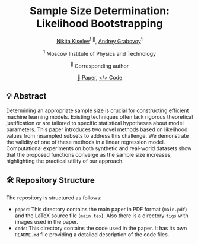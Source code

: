 <div align="center">
<h1>Sample Size Determination: Likelihood Bootstrapping </h1>

[Nikita Kiselev](https://github.com/kisnikser)<sup>1 :email:</sup>, [Andrey Grabovoy](https://github.com/andriygav)<sup>1</sup>

<sup>1</sup> Moscow Institute of Physics and Technology

<sup>:email:</sup> Corresponding author

[📝 Paper](https://github.com/kisnikser/Likelihood-Bootstrapping/blob/main/paper/main.pdf), [</> Code](https://github.com/kisnikser/Likelihood-Bootstrapping/tree/main/code)

</div>

## 💡 Abstract
Determining an appropriate sample size is crucial for constructing efficient machine learning models. 
Existing techniques often lack rigorous theoretical justification or are tailored to specific statistical hypotheses about model parameters. 
This paper introduces two novel methods based on likelihood values from resampled subsets to address this challenge. 
We demonstrate the validity of one of these methods in a linear regression model. 
Computational experiments on both synthetic and real-world datasets show that the proposed functions converge as the sample size increases, highlighting the practical utility of our approach.

## 🛠️ Repository Structure
The repository is structured as follows:
- `paper`: This directory contains the main paper in PDF format (`main.pdf`) and the LaTeX source file (`main.tex`). Also there is a directory `figs` with images used in the paper.
- `code`: This directory contains the code used in the paper. It has its own `README.md` file providing a detailed description of the code files.
